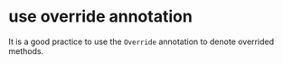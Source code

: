# use override annotation

It is a good practice to use the `Override` annotation to denote overrided methods.
